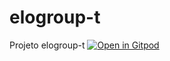 # elogroup-t
Projeto elogroup-t
[![Open in Gitpod](https://gitpod.io/button/open-in-gitpod.svg)](https://gitpod.io/#https://github.com/EduardoFerr/elogroup-t)
